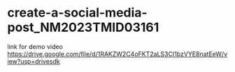 # create-a-social-media-post_NM2023TMID03161
link for demo video 
https://drive.google.com/file/d/1RAKZW2C4oFKT2aLS3CI1bzVYE8natEeW/view?usp=drivesdk
